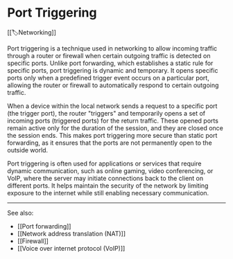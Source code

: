 
# Port Triggering

[[🏷️Networking]]

Port triggering is a technique used in networking to allow incoming traffic through a router or firewall when certain outgoing traffic is detected on specific ports. Unlike port forwarding, which establishes a static rule for specific ports, port triggering is dynamic and temporary. It opens specific ports only when a predefined trigger event occurs on a particular port, allowing the router or firewall to automatically respond to certain outgoing traffic.

When a device within the local network sends a request to a specific port (the trigger port), the router "triggers" and temporarily opens a set of incoming ports (triggered ports) for the return traffic. These opened ports remain active only for the duration of the session, and they are closed once the session ends. This makes port triggering more secure than static port forwarding, as it ensures that the ports are not permanently open to the outside world.

Port triggering is often used for applications or services that require dynamic communication, such as online gaming, video conferencing, or VoIP, where the server may initiate connections back to the client on different ports. It helps maintain the security of the network by limiting exposure to the internet while still enabling necessary communication.

---

See also:

- [[Port forwarding]]
- [[Network address translation (NAT)]]
- [[Firewall]]
- [[Voice over internet protocol (VoIP)]]